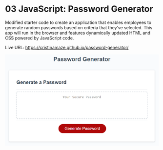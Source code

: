 # 03 JavaScript: Password Generator

Modified starter code to create an application that enables employees to generate random passwords based on criteria that they’ve selected. This app will run in the browser and features dynamically updated HTML and CSS powered by JavaScript code.

Live URL: https://cristinamaze.github.io/password-generator/

![](webpage-screenshot.png)
